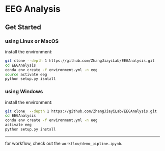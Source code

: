 # EEG Analysis

## Get Started

### using Linux or MacOS
install the environment:
```bash
git clone --depth 1 https://github.com/ZhangJiayiLab/EEGAnalysis.git
cd EEGAnalysis
conda env create -f environment.yml -n eeg
source activate eeg
python setup.py isntall
```

### using Windows
install the environment:
```bash
git clone  --depth 1 https://github.com/ZhangJiayiLab/EEGAnalysis.git
cd EEGAnalysis
conda env create -f environment.yml -n eeg
activate eeg
python setup.py install
```

---

for workflow, check out the `workflow/demo_pipline.ipynb`.

